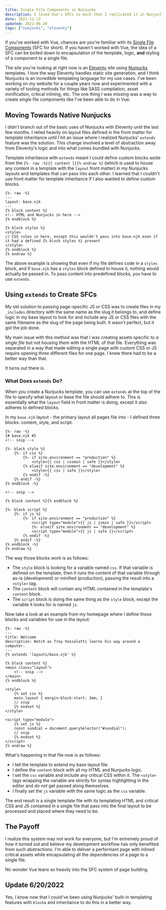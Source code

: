 ```yaml
---
title: Single File Components in Nunjucks
description: I loved Vue's SFCs so much that I replicated it in Nunjucks.
date: 2021-11-13
updated: 2022-06-20
tags: ["nunjucks", "eleventy"]
---
```


<!-- @format -->

If you've worked with Vue, chances are you're familiar with its [Single File Components](https://v3.vuejs.org/guide/single-file-component.html#introduction) (SFC for short). If you haven't worked with Vue, the idea of a SFC can be boiled down to encapsulation of the template, logic, **and** styling of a component to a single file.

The site you're looking at right now is an [Eleventy](https://www.11ty.dev/) site using [Nunjucks](https://mozilla.github.io/nunjucks/) templates. I love the way Eleventy handles static site generation, and I think Nunjucks is an incredible templating language for my use cases. I've been working on my website for a couple years now and experimented with a variety of tooling methods for things like SASS compilation, asset minification, critical inlining, etc. The one thing I was missing was a way to create single file components like I've been able to do in Vue.

## Moving Towards Native Nunjucks

I didn't branch out of the basic uses of Nunjucks with Eleventy until the last few months. I relied heavily on layout files defined in the front matter for template inheritance until I hit an issue where I realized Nunjucks' `extends` feature was the solution. This change involved a level of abstraction away from Eleventy's logic and into what comes bundled with Nunjucks.

Template inheritance with `extends` meant I could define custom blocks aside from the `{%- raw -%}{{ content }}{% endraw %}` (which is used to house any content in a template with the `layout` front matter) in my Nunjucks layouts and templates that can pass into each other. I learned that I couldn't use front matter for template inheritance if I also wanted to define custom blocks.

```twig
{%- raw -%}
---
layout: base.njk
---
{% block content %}
<!-- HTML and Nunjucks in here -->
{% endblock %}

{% block styles %}
<style>
// CSS rules in here, except this wouldn't pass into base.njk even if it had a defined {% block styles %} present
</style>
{% endblock %}
{% endraw %}
```

The above example is showing that even if my file defines code in a `styles` block, and if `base.njk` has a `styles` block defined to house it, nothing would actually be passed in. To pass content into predefined blocks, you have to use `extends`.

## Using `extends` to Create SFCs

My old solution to passing page-specific JS or CSS was to create files in my `_includes` directory with the same name as the slug it belongs to, and define logic in my base layout to look for and include any JS or CSS files with the same filename as the slug of the page being built. It wasn't perfect, but it got the job done.

My main issue with this method was that I was creating assets specific to _a single file_ but not housing them with the HTML of that file. Everything was separated in a way that made editing a single page with custom CSS or JS require opening three different files for one page. I knew there had to be a better way than that.

It turns out there is.

### What Does `extends` Do?

When you create a Nunjucks template, you can use `extends` at the top of the file to specify what layout or base the file should adhere to. This is essentially what the `layout` field in front matter is doing, except it also adheres to defined blocks.

In my `base.njk` layout - the primary layout all pages file into - I defined three blocks: content, style, and script.

```twig
{%- raw -%}
{# base.njk #}
<!-- snip -->

{%- block style %}
    {%- if css %}
        {%- if site.environment == "production" %}
            <style>{{ css | cssmin | safe }}</style>
        {% elseif site.environment == "development" %}
            <style>{{ css | safe }}</style>
        {% endif -%}
    {% endif -%}
{% endblock -%}

<!-- snip -->

{% block content %}{% endblock %}

{%- block script %}
    {%- if js %}
        {%- if site.environment == "production" %}
            <script type="module">{{ js | jsmin | safe }}</script>
            {%- elseif site.environment == "development" %}
            <script type="module">{{ js | safe }}</script>
        {% endif -%}
    {% endif -%}
{% endblock -%}
{% endraw %}
```

The way those blocks work is as follows:

- The `style` block is looking for a variable named `css`. If that variable is defined on the template, then it runs the content of that variable through as-is (development) or minified (production), passing the result into a `<style>` tag.
- The `content` block will contain any HTML contained in the template's `content` block.
- The `script` block is doing the same thing as the `style` block, except the variable it looks for is named `js`.

Now take a look at an example from my homepage where I define those blocks and variables for use in the layout:

```twig
{%- raw -%}
---
title: Welcome
description: Watch as Troy Vassalotti learns his way around a computer.
---
{% extends 'layouts/base.njk' %}

{% block content %}
<main class="layout">
    <!-- snip -->
</main>
{% endblock %}

<style>
    {% set css %}
    main.layout { margin-block-start: 3em; }
    // snip
    {% endset %}
</style>

<script type="module">
    {% set js %}
    const sundial = document.querySelector("#sundial");
    // snip
    {% endset %}
</script>
{% endraw %}
```

What's happening in that file now is as follows:

- I tell the template to extend my base layout file.
- I define the `content` block with all my HTML and Nunjucks logic.
- I set the `css` variable and include any critical CSS within it. The `<style>` tags wrapping the variable are strictly for syntax highlighting in the editor and _do not_ get passed along themselves.
- I finally set the `js` variable with the same logic as the `css` variable.

The end result is a single template file with its templating HTML and critical CSS and JS contained in a single file that pass into the final layout to be processed and placed where they need to be.

## The Payoff

I realize this system may not work for everyone, but I'm extremely proud of how it turned out and believe my development workflow has only benefited from such abstractions. I'm able to deliver a performant page with inlined critical assets while encapsulating all the dependencies of a page to a single file.

No wonder Vue leans so heavily into the SFC system of page building.

## Update 6/20/2022

Yes, I know now that I could've been using Nunjucks' built-in templating features with `block`s and inheritance to do this in a better way.
